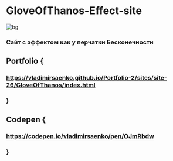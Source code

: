 # GloveOfThanos-Effect-site

![bg](https://user-images.githubusercontent.com/56477695/116459710-d64a6200-a86e-11eb-9a2e-48a70c8ddc3f.jpg)

### Сайт с эффектом как у перчатки Бесконечности 

## Portfolio {

### https://vladimirsaenko.github.io/Portfolio-2/sites/site-26/GloveOfThanos/index.html

### }

## Codepen {

### https://codepen.io/vladimirsaenko/pen/OJmRbdw

### }
